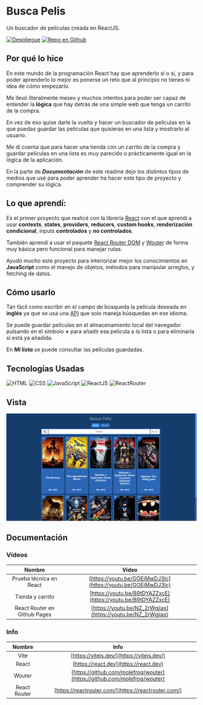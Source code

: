 # Busca Pelis

Un buscador de películas creada en ReactJS.

[![Despliegue](https://img.shields.io/static/v1?label=&message=Github%20Pages&color=00A50C&style=for-the-badge)](https://jaamdev.github.io/busca-pelis-project/)
[![Repo en Github](https://img.shields.io/static/v1?label=&message=Repo%20Github&color=000000&style=for-the-badge&logo=github&logoColor=white)](https://github.com/jaamdev/busca-pelis-project)

## Por qué lo hice

En este mundo de la programación React hay que aprenderlo si o si, y para poder aprenderlo lo mejor es ponerse un reto que al principio no tienes ni idea de cómo empezarlo.

Me llevó literalmente meses y muchos intentos para poder ser capaz de entender la **lógica** que hay detrás de una simple web que tenga un carrito de la compra.

En vez de eso quise darle la vuelta y hacer un buscador de películas en la que puedas guardar las películas que quisieras en una lista y mostrarlo al usuario.

Me di cuenta que para hacer una tienda con un carrito de la compra y guardar películas en una lista es muy parecido o prácticamente igual en la lógica de la aplicación.

En la parte de _**Documentación**_ de este readme dejo los distintos tipos de medios que usé para poder aprender ha hacer este tipo de proyecto y comprender su lógica.

## Lo que aprendí:

Es el primer proyecto que realicé con la librería [React](https://react.dev) con el que aprendí a usar **contexts**, **states**, **providers**, **reducers**, **custom hooks**, **renderización condicional**, inputs **controlados** y **no controlados**.

También aprendí a usar el paquete [React Router DOM](https://reactrouter.com) y [Wouter](https://github.com/molefrog/wouter) de forma muy básica pero funcional para manejar rutas.

Ayudó mucho este proyecto para interiorizar mejor los conocimientos en **JavaScript** como el manejo de objetos, métodos para manipular arreglos, y fetching de datos.

## Cómo usarlo

Tan fácil como escribir en el campo de búsqueda la película deseada en **inglés** ya que se usa una [API](https://omdbapi.com) que solo maneja búsquedas en ese idioma.

Se puede guardar películas en el almacenamiento local del navegador pulsando en el símbolo **+** para añadir esa película a la lista o para eliminarla si está ya añadida.

En _**Mi lista**_ se puede consultar las películas guardadas.

## Tecnologías Usadas

![HTML](https://img.shields.io/static/v1?label=&message=HTML5&color=E34F26&logo=html5&logoColor=white&style=for-the-badge)
![CSS](https://img.shields.io/static/v1?label=&message=CSS3&color=1572B6&logo=css3&logoColor=white&style=for-the-badge)
![JavaScript](https://img.shields.io/static/v1?label=&message=JavaScript&color=F7DF1E&logo=javascript&logoColor=white&style=for-the-badge)
![ReactJS](https://img.shields.io/static/v1?label=&message=ReactJS&color=61DAFB&logo=react&logoColor=white&style=for-the-badge)
![ReactRouter](https://img.shields.io/static/v1?label=&message=React%20Router&color=CA4245&logo=reactrouter&logoColor=white&style=for-the-badge)

## Vista

![View](view.png)

## Documentación

### Vídeos

|            Nombre            |                            Vídeo                             |
| :--------------------------: | :----------------------------------------------------------: |
|   Prueba técnica en React    | [https://youtu.be/GOEiMwDJ3lc](https://youtu.be/GOEiMwDJ3lc) |
|       Tienda y carrito       | [https://youtu.be/B9tDYAZZxcE](https://youtu.be/B9tDYAZZxcE) |
| React Router en Github Pages | [https://youtu.be/NZ_2rWgjias](https://youtu.be/NZ_2rWgjias) |

### Info

|    Nombre    |                                   Info                                   |
| :----------: | :----------------------------------------------------------------------: |
|     Vite     |                [https://vitejs.dev/](https://vitejs.dev/)                |
|    React     |                  [https://react.dev](https://react.dev)                  |
|    Wouter    | [https://github.com/molefrog/wouter](https://github.com/molefrog/wouter) |
| React Router |           [https://reactrouter.com/](https://reactrouter.com/)           |
